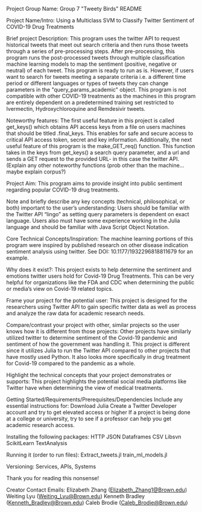 Project Group Name:
Group 7 "Tweety Birds" README 

Project Name/Intro:
Using a Multiclass SVM to Classify Twitter Sentiment of COVID-19 Drug Treatments

Brief project Description:
This program uses the twitter API to request historical tweets that meet out search criteria and then runs those tweets through a series of pre-processing steps. After pre-processing, this program runs the post-processed tweets through multiple classification machine learning models to map the sentiment (positive, negative or neutral) of each tweet. This program is ready to run as is. However, if users want to search for tweets meeting a separate criteria i.e. a different time period or different languages or types of tweets they can change parameters in the "query_params_academic" object. This program is not compatible with other COVID-19 treatments as the machines in this program are entirely dependent on a predetermined training set restricted to Ivermectin, Hydroxychloroquine and Remdesivir tweets. 

Noteworthy features: 
The first useful feature in this project is called get_keys() which obtains API access keys from a file on users machines that should be titled .final_keys. This enables for safe and secure access to critical API access token, secret and key information. Additionally, the next useful feature of this program is the make_GET_req() function. This function takes in the keys from get_keys() a search query parameter, and a url and sends a GET request to the provided URL- in this case the twitter API. (Explain any other noteworthy functions (prob other than the machine… maybe explain corpus?)

Project Aim: 
This program aims to provide insight into public sentiment regarding popular COVID-19 drug treatments. 

Note and briefly describe any key concepts (technical, philosophical, or both) important to the user’s understanding:
Users should be familiar with the Twitter API “lingo” as setting query parameters is dependent on exact language. Users also must have some experience working in the Julia language and should be familiar with Java Script Object Notation. 

Core Technical Concepts/Inspiration: 
The machine learning portions of this program were inspired by published research on other disease indication sentiment analysis using twitter. See DOI: 10.1177/1932296818811679 for an example.

Why does it exist?: 
This project exists to help determine the sentiment and emotions twitter users hold for Covid-19 Drug Treatments. This can be very helpful for organizations like the FDA and CDC when determining the public or media’s view on Covid-19 related topics.

Frame your project for the potential user:
This project is designed for the researchers using Twitter API to gain specific twitter data as well as process and analyze the raw data for academic research needs. 

Compare/contrast your project with other, similar projects so the user knows how it is different from those projects:
Other projects have similarly utilized twitter to determine sentiment of the Covid-19 pandemic and sentiment of how the government was handling it. This project is different since it utilizes Julia to run the Twitter API compared to other projects that have mostly used Python. It also looks more specifically in drug treatment for Covid-19 compared to the pandemic as a whole.

Highlight the technical concepts that your project demonstrates or supports:
This project highlights the potential social media platforms like Twitter have when determining the view of medical treatments.

Getting Started/Requirements/Prerequisites/Dependencies Include any essential instructions for:
Download Julia
Create a Twitter Developer account and try to get elevated access or higher
If a project is being done at a college or university, try to see if a professor can help you get academic research access.

Installing the following packages:
HTTP
JSON
Dataframes
CSV
Libsvn
ScikitLearn 
TextAnalysis

Running it (order to run files):
Extract_tweets.jl
train_ml_models.jl

Versioning: Services, APIs, Systems

Thank you for reading this nonsense!

Creator Contact Emails:
 	Elizabeth Zhang (Elizabeth_Zhang1@Brown.edu) 
    Weiting Lyu (Weiting_Lyu@Brown.edu) 
    Kenneth Bradley (Kenneth_Bradley@Brown.edu) 
    Caleb Brodie (Caleb_Brodie@Brown.edu)


